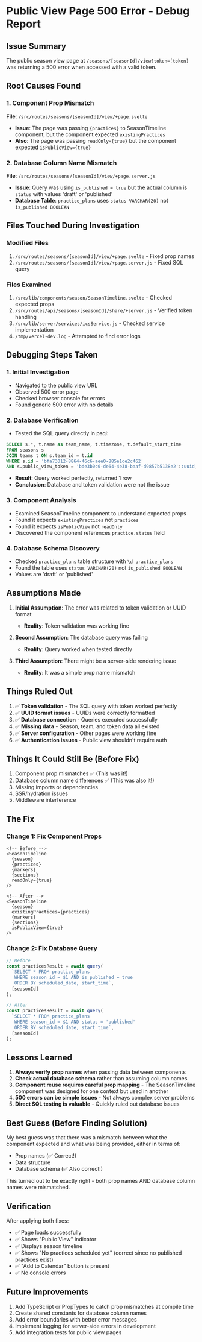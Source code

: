 # Public View Page 500 Error - Debug Report

## Issue Summary
The public season view page at `/seasons/[seasonId]/view?token=[token]` was returning a 500 error when accessed with a valid token.

## Root Causes Found

### 1. Component Prop Mismatch
**File**: `/src/routes/seasons/[seasonId]/view/+page.svelte`
- **Issue**: The page was passing `{practices}` to SeasonTimeline component, but the component expected `existingPractices`
- **Also**: The page was passing `readOnly={true}` but the component expected `isPublicView={true}`

### 2. Database Column Name Mismatch
**File**: `/src/routes/seasons/[seasonId]/view/+page.server.js`
- **Issue**: Query was using `is_published = true` but the actual column is `status` with values 'draft' or 'published'
- **Database Table**: `practice_plans` uses `status VARCHAR(20)` not `is_published BOOLEAN`

## Files Touched During Investigation

### Modified Files
1. `/src/routes/seasons/[seasonId]/view/+page.svelte` - Fixed prop names
2. `/src/routes/seasons/[seasonId]/view/+page.server.js` - Fixed SQL query

### Files Examined
1. `/src/lib/components/season/SeasonTimeline.svelte` - Checked expected props
2. `/src/routes/api/seasons/[seasonId]/share/+server.js` - Verified token handling
3. `/src/lib/server/services/icsService.js` - Checked service implementation
4. `/tmp/vercel-dev.log` - Attempted to find error logs

## Debugging Steps Taken

### 1. Initial Investigation
- Navigated to the public view URL
- Observed 500 error page
- Checked browser console for errors
- Found generic 500 error with no details

### 2. Database Verification
- Tested the SQL query directly in psql:
```sql
SELECT s.*, t.name as team_name, t.timezone, t.default_start_time 
FROM seasons s 
JOIN teams t ON s.team_id = t.id 
WHERE s.id = 'bfa73012-8864-46c6-aee0-885e1de2c462' 
AND s.public_view_token = 'bde3b0c0-de64-4e38-baaf-d9857b5138e2'::uuid;
```
- **Result**: Query worked perfectly, returned 1 row
- **Conclusion**: Database and token validation were not the issue

### 3. Component Analysis
- Examined SeasonTimeline component to understand expected props
- Found it expects `existingPractices` not `practices`
- Found it expects `isPublicView` not `readOnly`
- Discovered the component references `practice.status` field

### 4. Database Schema Discovery
- Checked `practice_plans` table structure with `\d practice_plans`
- Found the table uses `status VARCHAR(20)` not `is_published BOOLEAN`
- Values are 'draft' or 'published'

## Assumptions Made

1. **Initial Assumption**: The error was related to token validation or UUID format
   - **Reality**: Token validation was working fine

2. **Second Assumption**: The database query was failing
   - **Reality**: Query worked when tested directly

3. **Third Assumption**: There might be a server-side rendering issue
   - **Reality**: It was a simple prop name mismatch

## Things Ruled Out

1. ✅ **Token validation** - The SQL query with token worked perfectly
2. ✅ **UUID format issues** - UUIDs were correctly formatted
3. ✅ **Database connection** - Queries executed successfully
4. ✅ **Missing data** - Season, team, and token data all existed
5. ✅ **Server configuration** - Other pages were working fine
6. ✅ **Authentication issues** - Public view shouldn't require auth

## Things It Could Still Be (Before Fix)

1. Component prop mismatches ✅ (This was it!)
2. Database column name differences ✅ (This was also it!)
3. Missing imports or dependencies
4. SSR/hydration issues
5. Middleware interference

## The Fix

### Change 1: Fix Component Props
```svelte
<!-- Before -->
<SeasonTimeline
  {season}
  {practices}
  {markers}
  {sections}
  readOnly={true}
/>

<!-- After -->
<SeasonTimeline
  {season}
  existingPractices={practices}
  {markers}
  {sections}
  isPublicView={true}
/>
```

### Change 2: Fix Database Query
```javascript
// Before
const practicesResult = await query(
  `SELECT * FROM practice_plans 
   WHERE season_id = $1 AND is_published = true 
   ORDER BY scheduled_date, start_time`,
  [seasonId]
);

// After
const practicesResult = await query(
  `SELECT * FROM practice_plans 
   WHERE season_id = $1 AND status = 'published' 
   ORDER BY scheduled_date, start_time`,
  [seasonId]
);
```

## Lessons Learned

1. **Always verify prop names** when passing data between components
2. **Check actual database schema** rather than assuming column names
3. **Component reuse requires careful prop mapping** - The SeasonTimeline component was designed for one context but used in another
4. **500 errors can be simple issues** - Not always complex server problems
5. **Direct SQL testing is valuable** - Quickly ruled out database issues

## Best Guess (Before Finding Solution)

My best guess was that there was a mismatch between what the component expected and what was being provided, either in terms of:
- Prop names (✅ Correct!)
- Data structure
- Database schema (✅ Also correct!)

This turned out to be exactly right - both prop names AND database column names were mismatched.

## Verification

After applying both fixes:
- ✅ Page loads successfully
- ✅ Shows "Public View" indicator
- ✅ Displays season timeline
- ✅ Shows "No practices scheduled yet" (correct since no published practices exist)
- ✅ "Add to Calendar" button is present
- ✅ No console errors

## Future Improvements

1. Add TypeScript or PropTypes to catch prop mismatches at compile time
2. Create shared constants for database column names
3. Add error boundaries with better error messages
4. Implement logging for server-side errors in development
5. Add integration tests for public view pages